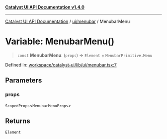 [**Catalyst UI API Documentation v1.4.0**](../../../README.md)

---

[Catalyst UI API Documentation](../../../README.md) / [ui/menubar](../README.md) / MenubarMenu

# Variable: MenubarMenu()

> `const` **MenubarMenu**: (`props`) => `Element` = `MenubarPrimitive.Menu`

Defined in: [workspace/catalyst-ui/lib/ui/menubar.tsx:7](https://github.com/TheBranchDriftCatalyst/catalyst-ui/blob/main/lib/ui/menubar.tsx#L7)

## Parameters

### props

`ScopedProps`\<`MenubarMenuProps`\>

## Returns

`Element`

